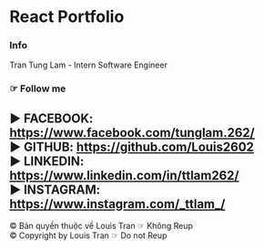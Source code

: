 # React Portfolio
### Info
Tran Tung Lam - Intern Software Engineer

### ☞ Follow me
► FACEBOOK: https://www.facebook.com/tunglam.262/  <br>
► GITHUB: https://github.com/Louis2602             <br>
► LINKEDIN: https://www.linkedin.com/in/ttlam262/  <br>
► INSTAGRAM: https://www.instagram.com/_ttlam_/    <br>
--------------------------------------------------
© Bản quyền thuộc về Louis Tran ☞ Không Reup       <br>
© Copyright by Louis Tran ☞ Do not Reup            <br>